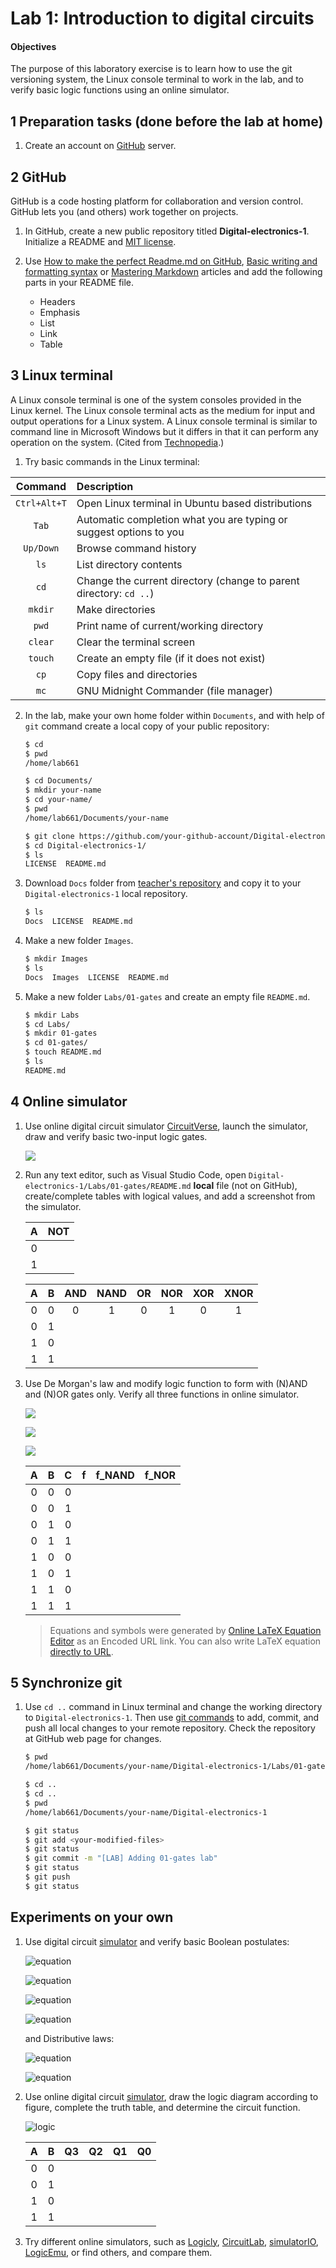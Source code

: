 # Lab 1: Introduction to digital circuits

#### Objectives

The purpose of this laboratory exercise is to learn how to use the git versioning system, the Linux console terminal to work in the lab, and to verify basic logic functions using an online simulator.


## 1 Preparation tasks (done before the lab at home)

1. Create an account on [GitHub](https://github.com/) server.


## 2 GitHub

GitHub is a code hosting platform for collaboration and version control. GitHub lets you (and others) work together on projects.

1. In GitHub, create a new public repository titled **Digital-electronics-1**. Initialize a README and [MIT license](https://choosealicense.com/licenses/mit/).

2. Use [How to make the perfect Readme.md on GitHub](https://medium.com/swlh/how-to-make-the-perfect-readme-md-on-github-92ed5771c061), [Basic writing and formatting syntax](https://help.github.com/en/articles/basic-writing-and-formatting-syntax) or [Mastering Markdown](https://guides.github.com/features/mastering-markdown/) articles and add the following parts in your README file.
    * Headers
    * Emphasis
    * List
    * Link
    * Table


## 3 Linux terminal

A Linux console terminal is one of the system consoles provided in the Linux kernel. The Linux console terminal acts as the medium for input and output operations for a Linux system. A Linux console terminal is similar to command line in Microsoft Windows but it differs in that it can perform any operation on the system. (Cited from [Technopedia](https://www.techopedia.com/definition/26897/linux-console-terminal).)

1. Try basic commands in the Linux terminal:

| **Command** | **Description** |
| :-: | :-- |
| `Ctrl+Alt+T` | Open Linux terminal in Ubuntu based distributions |
| `Tab` | Automatic completion what you are typing or suggest options to you |
| `Up/Down` | Browse command history |
| `ls` | List directory contents |
| `cd` | Change the current directory (change to parent directory: `cd ..`) |
| `mkdir` | Make directories |
| `pwd` | Print name of current/working directory |
| `clear` | Clear the terminal screen |
| `touch` | Create an empty file (if it does not exist) |
| `cp` | Copy files and directories |
| `mc` | GNU Midnight Commander (file manager) |

2. In the lab, make your own home folder within `Documents`, and with help of `git` command create a local copy of your public repository:

    ```bash
    $ cd
    $ pwd
    /home/lab661

    $ cd Documents/
    $ mkdir your-name
    $ cd your-name/
    $ pwd
    /home/lab661/Documents/your-name

    $ git clone https://github.com/your-github-account/Digital-electronics-1
    $ cd Digital-electronics-1/
    $ ls
    LICENSE  README.md
    ```

3. Download `Docs` folder from [teacher's repository](https://github.com/tomas-fryza/Digital-electronics-1) and copy it to your `Digital-electronics-1` local repository.

    ```bash
    $ ls
    Docs  LICENSE  README.md
    ```

4. Make a new folder `Images`.

    ```bash
    $ mkdir Images
    $ ls
    Docs  Images  LICENSE  README.md
    ```

5. Make a new folder `Labs/01-gates` and create an empty file `README.md`.

    ```bash
    $ mkdir Labs
    $ cd Labs/
    $ mkdir 01-gates
    $ cd 01-gates/
    $ touch README.md
    $ ls
    README.md
    ```


## 4 Online simulator

1. Use online digital circuit simulator [CircuitVerse](https://circuitverse.org/), launch the simulator, draw and verify basic two-input logic gates.

    ![](../../Images/simulator_basic_gates.png)

2. Run any text editor, such as Visual Studio Code, open `Digital-electronics-1/Labs/01-gates/README.md` **local** file (not on GitHub), create/complete tables with logical values, and add a screenshot from the simulator.

    | **A** | **NOT** |
    | :-: | :-: |
    | 0 |  |
    | 1 |  |

    | **A** | **B** | **AND** | **NAND** | **OR** | **NOR** | **XOR** | **XNOR** |
    | :-: | :-: | :-: | :-: | :-: | :-: | :-: | :-: |
    | 0 | 0 | 0 | 1 | 0 | 1 | 0 | 1 |
    | 0 | 1 |  |  |  |  |  |  |
    | 1 | 0 |  |  |  |  |  |  |
    | 1 | 1 |  |  |  |  |  |  |

3. Use De Morgan's law and modify logic function to form with (N)AND and (N)OR gates only. Verify all three functions in online simulator.

    ![](equation1.png)

    ![](equation1_nand.png)
    
    ![](equation1_nor.png)
    
    | **A** | **B** |**C** | **f** | **f_NAND** | **f_NOR** |
    | :-: | :-: | :-: | :-: | :-: | :-: |
    | 0 | 0 | 0 |  |  |  |
    | 0 | 0 | 1 |  |  |  |
    | 0 | 1 | 0 |  |  |  |
    | 0 | 1 | 1 |  |  |  |
    | 1 | 0 | 0 |  |  |  |
    | 1 | 0 | 1 |  |  |  |
    | 1 | 1 | 0 |  |  |  |
    | 1 | 1 | 1 |  |  |  |

    > Equations and symbols were generated by [Online LaTeX Equation Editor](https://www.codecogs.com/latex/eqneditor.php) as an Encoded URL link. You can also write LaTeX equation [directly to URL](https://render.githubusercontent.com/render/math?math=f_{NAND}).
    >


## 5 Synchronize git

1. Use `cd ..` command in Linux terminal and change the working directory to `Digital-electronics-1`. Then use [git commands](https://github.com/joshnh/Git-Commands) to add, commit, and push all local changes to your remote repository. Check the repository at GitHub web page for changes.

    ```bash
    $ pwd
    /home/lab661/Documents/your-name/Digital-electronics-1/Labs/01-gates

    $ cd ..
    $ cd ..
    $ pwd
    /home/lab661/Documents/your-name/Digital-electronics-1

    $ git status
    $ git add <your-modified-files>
    $ git status
    $ git commit -m "[LAB] Adding 01-gates lab"
    $ git status
    $ git push
    $ git status
    ```


## Experiments on your own

1. Use digital circuit [simulator](https://circuitverse.org/) and verify basic Boolean postulates:

    ![equation](postulate1.png)

    ![equation](postulate2.png)

    ![equation](postulate3.png)

    ![equation](postulate4.png)

    and Distributive laws:

    ![equation](distributive1.png)

    ![equation](distributive2.png)

2. Use online digital circuit [simulator](https://circuitverse.org/), draw the logic diagram according to figure, complete the truth table, and determine the circuit function.

    ![logic](../../Images/simulator_gates_2-4.png)

    | **A** | **B** | **Q3** | **Q2** | **Q1** | **Q0** |
    | :-: | :-: | :-: | :-: | :-: | :-: |
    | 0 | 0 |  |  |
    | 0 | 1 |  |  |
    | 1 | 0 |  |  |
    | 1 | 1 |  |  |

3. Try different online simulators, such as [Logicly](https://logic.ly/), [CircuitLab](https://www.circuitlab.com/), [simulatorIO](https://simulator.io/), [LogicEmu](https://lodev.org/logicemu/), or find others, and compare them.
